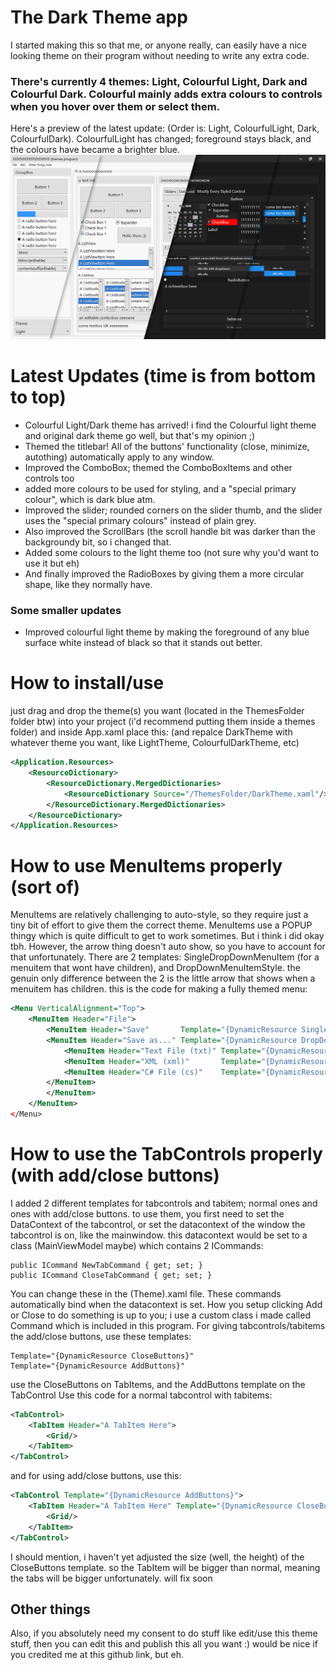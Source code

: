 # The Dark Theme app
I started making this so that me, or anyone really, can easily have a nice looking theme on their program without needing to write any extra code. 
### There's currently 4 themes: Light, Colourful Light, Dark and Colourful Dark. Colourful mainly adds extra colours to controls when you hover over them or select them.
Here's a preview of the latest update: (Order is: Light, ColourfulLight, Dark, ColourfulDark).
ColourfulLight has changed; foreground stays black, and the colours have became a brighter blue.
![](latestUpdate7.png)
# Latest Updates (time is from bottom to top)
- Colourful Light/Dark theme has arrived! i find the Colourful light theme and original dark theme go well, but that's my opinion ;)
- Themed the titlebar! All of the buttons' functionality (close, minimize, autothing) automatically apply to any window.
- Improved the ComboBox; themed the ComboBoxItems and other controls too
- added more colours to be used for styling, and a "special primary colour", which is dark blue atm.
- Improved the slider; rounded corners on the slider thumb, and the slider uses the "special primary colours" instead of plain grey.
- Also improved the ScrollBars (the scroll handle bit was darker than the backgroundy bit, so i changed that.
- Added some colours to the light theme too (not sure why you'd want to use it but eh)
- And finally improved the RadioBoxes by giving them a more circular shape, like they normally have.
### Some smaller updates
- Improved colourful light theme by making the foreground of any blue surface white instead of black so that it stands out better.
# How to install/use
just drag and drop the theme(s) you want (located in the ThemesFolder folder btw) into your project (i'd recommend putting them inside a themes folder) and inside App.xaml place this: (and repalce DarkTheme with whatever theme you want, like LightTheme, ColourfulDarkTheme, etc)
```xml
<Application.Resources>
    <ResourceDictionary>
        <ResourceDictionary.MergedDictionaries>
            <ResourceDictionary Source="/ThemesFolder/DarkTheme.xaml"/>
        </ResourceDictionary.MergedDictionaries>
    </ResourceDictionary>
</Application.Resources>
```

# How to use MenuItems properly (sort of)
MenuItems are relatively challenging to auto-style, so they require just a tiny bit of effort to give them the correct theme. MenuItems use a POPUP thingy which is quite difficult to get to work sometimes. But i think i did okay tbh. However, the arrow thing doesn't auto show, so you have to account for that unfortunately. There are 2 templates: SingleDropDownMenuItem (for a menuitem that wont have children), and DropDownMenuItemStyle. the genuin only difference between the 2 is the little arrow that shows when a menuitem has children.
this is the code for making a fully themed menu:
```xml
<Menu VerticalAlignment="Top">
    <MenuItem Header="File">
        <MenuItem Header="Save"       Template="{DynamicResource SingleDropDownMenuItem}"/>
        <MenuItem Header="Save as..." Template="{DynamicResource DropDownMenuItemStyle}">
            <MenuItem Header="Text File (txt)" Template="{DynamicResource SingleDropDownMenuItem}"/>
            <MenuItem Header="XML (xml)"       Template="{DynamicResource SingleDropDownMenuItem}"/>
            <MenuItem Header="C# File (cs)"    Template="{DynamicResource SingleDropDownMenuItem}"/>
        </MenuItem>
        </MenuItem>
    </MenuItem>
</Menu>
```
# How to use the TabControls properly (with add/close buttons)
I added 2 different templates for tabcontrols and tabitem; normal ones and ones with add/close buttons. to use them, you first need to set the DataContext of the tabcontrol, or set the datacontext of the window the tabcontrol is on, like the mainwindow. this datacontext would be set to a class (MainViewModel maybe) which contains 2 ICommands:
```
public ICommand NewTabCommand { get; set; }
public ICommand CloseTabCommand { get; set; }
```
You can change these in the (Theme).xaml file. These commands automatically bind when the datacontext is set. How you setup clicking Add or Close to do something is up to you; i use a custom class i made called Command which is included in this program.
For giving tabcontrols/tabitems the add/close buttons, use these templates:
```
Template="{DynamicResource CloseButtons}" 
Template="{DynamicResource AddButtons}"
```
use the CloseButtons on TabItems, and the AddButtons template on the TabControl
Use this code for a normal tabcontrol with tabitems:
```xml
<TabControl>
    <TabItem Header="A TabItem Here">
        <Grid/>
    </TabItem>
</TabControl>
```
and for using add/close buttons, use this:
```xml
<TabControl Template="{DynamicResource AddButtons}">
    <TabItem Header="A TabItem Here" Template="{DynamicResource CloseButtons}">
        <Grid/>
    </TabItem>
</TabControl>
```
I should mention, i haven't yet adjusted the size (well, the height) of the CloseButtons template. so the TabItem will be bigger than normal, meaning the tabs will be bigger unfortunately. will fix soon
## Other things 
Also, if you absolutely need my consent to do stuff like edit/use this theme stuff, then you can edit this and publish this all you want :) would be nice if you credited me at this github link, but eh.
